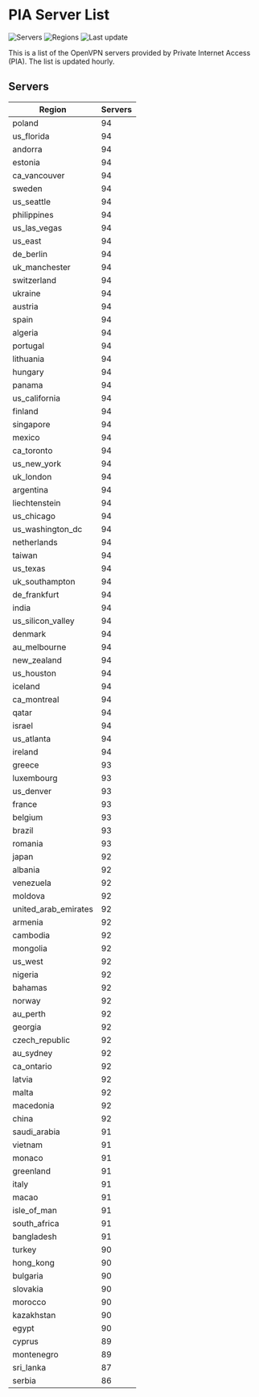 # PIA Server List

![Servers](https://img.shields.io/badge/servers-8,989-blue) ![Regions](https://img.shields.io/badge/regions-97-blue) ![Last update](https://img.shields.io/badge/last_updated-Mon_Apr_29_01:03:34_GMT_2024-blue)

This is a list of the OpenVPN servers provided by Private Internet Access (PIA). The list is updated hourly.

## Servers
| Region               | Servers |
|----------------------|---------|
| poland | 94 |
| us_florida | 94 |
| andorra | 94 |
| estonia | 94 |
| ca_vancouver | 94 |
| sweden | 94 |
| us_seattle | 94 |
| philippines | 94 |
| us_las_vegas | 94 |
| us_east | 94 |
| de_berlin | 94 |
| uk_manchester | 94 |
| switzerland | 94 |
| ukraine | 94 |
| austria | 94 |
| spain | 94 |
| algeria | 94 |
| portugal | 94 |
| lithuania | 94 |
| hungary | 94 |
| panama | 94 |
| us_california | 94 |
| finland | 94 |
| singapore | 94 |
| mexico | 94 |
| ca_toronto | 94 |
| us_new_york | 94 |
| uk_london | 94 |
| argentina | 94 |
| liechtenstein | 94 |
| us_chicago | 94 |
| us_washington_dc | 94 |
| netherlands | 94 |
| taiwan | 94 |
| us_texas | 94 |
| uk_southampton | 94 |
| de_frankfurt | 94 |
| india | 94 |
| us_silicon_valley | 94 |
| denmark | 94 |
| au_melbourne | 94 |
| new_zealand | 94 |
| us_houston | 94 |
| iceland | 94 |
| ca_montreal | 94 |
| qatar | 94 |
| israel | 94 |
| us_atlanta | 94 |
| ireland | 94 |
| greece | 93 |
| luxembourg | 93 |
| us_denver | 93 |
| france | 93 |
| belgium | 93 |
| brazil | 93 |
| romania | 93 |
| japan | 92 |
| albania | 92 |
| venezuela | 92 |
| moldova | 92 |
| united_arab_emirates | 92 |
| armenia | 92 |
| cambodia | 92 |
| mongolia | 92 |
| us_west | 92 |
| nigeria | 92 |
| bahamas | 92 |
| norway | 92 |
| au_perth | 92 |
| georgia | 92 |
| czech_republic | 92 |
| au_sydney | 92 |
| ca_ontario | 92 |
| latvia | 92 |
| malta | 92 |
| macedonia | 92 |
| china | 92 |
| saudi_arabia | 91 |
| vietnam | 91 |
| monaco | 91 |
| greenland | 91 |
| italy | 91 |
| macao | 91 |
| isle_of_man | 91 |
| south_africa | 91 |
| bangladesh | 91 |
| turkey | 90 |
| hong_kong | 90 |
| bulgaria | 90 |
| slovakia | 90 |
| morocco | 90 |
| kazakhstan | 90 |
| egypt | 90 |
| cyprus | 89 |
| montenegro | 89 |
| sri_lanka | 87 |
| serbia | 86 |